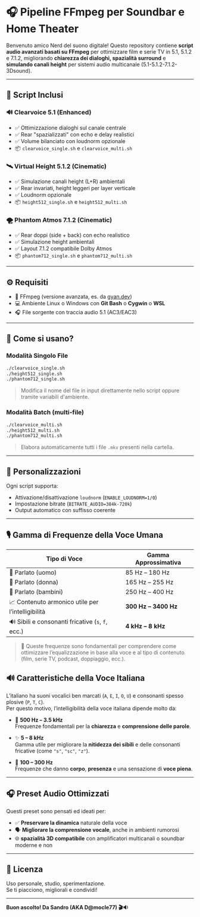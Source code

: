 # 🎧 Pipeline FFmpeg per Soundbar e Home Theater

Benvenuto amico Nerd del suono digitale! Questo repository contiene **script audio avanzati basati su FFmpeg** per ottimizzare film e serie TV in 5.1, 5.1.2 e 7.1.2, migliorando **chiarezza dei dialoghi, spazialità surround** e **simulando canali height** per sistemi audio multicanale (5.1-5.1.2-7.1.2-3Dsound).

---

## 🔧 Script Inclusi

### 🔊 Clearvoice 5.1 (Enhanced)
- ✅ Ottimizzazione dialoghi sul canale centrale
- ✅ Rear "spazializzati" con echo e delay realistici
- ✅ Volume bilanciato con loudnorm opzionale
- 📦 `clearvoice_single.sh` e `clearvoice_multi.sh`

### 🛰️ Virtual Height 5.1.2 (Cinematic)
- ✅ Simulazione canali height (L+R) ambientali
- ✅ Rear invariati, height leggeri per layer verticale
- ✅ Loudnorm opzionale
- 📦 `height512_single.sh` e `height512_multi.sh`

### 🌪️ Phantom Atmos 7.1.2 (Cinematic)
- ✅ Rear doppi (side + back) con echo realistico
- ✅ Simulazione height ambientali
- ✅ Layout 7.1.2 compatibile Dolby Atmos
- 📦 `phantom712_single.sh` e `phantom712_multi.sh`

---

## ⚙️ Requisiti

- 🧠 FFmpeg (versione avanzata, es. da [gyan.dev](https://www.gyan.dev/ffmpeg/builds/))
- 💻 Ambiente Linux o Windows con **Git Bash** o **Cygwin** o **WSL**
- 🎧 File sorgente con traccia audio 5.1 (AC3/EAC3)

---

## 🚀 Come si usano?

### Modalità Singolo File

```bash
./clearvoice_single.sh
./height512_single.sh
./phantom712_single.sh
```

> Modifica il nome del file in input direttamente nello script oppure tramite variabili d'ambiente.

### Modalità Batch (multi-file)

```bash
./clearvoice_multi.sh
./height512_multi.sh
./phantom712_multi.sh
```

> Elabora automaticamente tutti i file `.mkv` presenti nella cartella.

---

## 🔄 Personalizzazioni

Ogni script supporta:
- Attivazione/disattivazione `loudnorm` (`ENABLE_LOUDNORM=1/0`)
- Impostazione bitrate (`BITRATE_AUDIO=384k-720k`)
- Output automatico con suffisso coerente

---

## 🎙️ Gamma di Frequenze della Voce Umana

| Tipo di Voce                                      | Gamma Approssimativa     |
|--------------------------------------------------|---------------------------|
| 🧔 Parlato (uomo)                                 | 85 Hz – 180 Hz            |
| 👩 Parlato (donna)                                | 165 Hz – 255 Hz           |
| 🧒 Parlato (bambini)                              | 250 Hz – 400 Hz           |
| 📈 Contenuto armonico utile per l’intelligibilità | **300 Hz – 3400 Hz**      |
| 🔊 Sibili e consonanti fricative (`s`, `f`, ecc.) | **4 kHz – 8 kHz**         |

> 📌 Queste frequenze sono fondamentali per comprendere come ottimizzare l’equalizzazione in base alla voce e al tipo di contenuto (film, serie TV, podcast, doppiaggio, ecc.).

## 🔊 Caratteristiche della Voce Italiana

L’italiano ha suoni vocalici ben marcati (`A`, `E`, `I`, `O`, `U`) e consonanti spesso plosive (`P`, `T`, `C`).  
Per questo motivo, l’intelligibilità della voce italiana dipende molto da:

- 🎯 **500 Hz – 3.5 kHz**  
  Frequenze fondamentali per la **chiarezza** e **comprensione delle parole**.
  
- ✨ **5 – 8 kHz**  
  Gamma utile per migliorare la **nitidezza dei sibili** e delle consonanti fricative (come `"s"`, `"sc"`, `"z"`).

- 💪 **100 – 300 Hz**  
  Frequenze che danno **corpo**, **presenza** e una sensazione di **voce piena**.

---

## 🎧 Preset Audio Ottimizzati

Questi preset sono pensati ed ideati per:

- ✅ **Preservare la dinamica** naturale della voce
- 🗣️ **Migliorare la comprensione vocale**, anche in ambienti rumorosi
- 🌐 **spazialità 3D compatibile** con amplificatori multicanali o soundbar moderne e non

---

## 📝 Licenza

Uso personale, studio, sperimentazione.  
Se ti piacciono, migliorali e condividi!

---

**Buon ascolto! Da Sandro (AKA D@mocle77) 🎬🔉**
